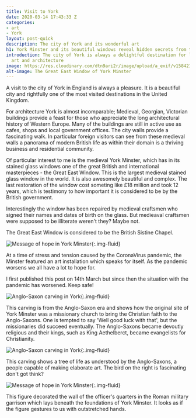 ```yaml
---
title: Visit to York
date: 2020-03-14 17:43:33 Z
categories:
- art
- York
layout: post-quick
description: The city of York and its wonderful art
h1: York Minster and its beautiful windows reveal hidden secrets from the craftsmen of the past
introduction: The city of York is always a delightful destination for lovers of history,
  art and architecture
image: https://res.cloudinary.com/dtn9ari2r/image/upload/a_exif/v1584212387/blog/19827511-AC43-4AE5-8F89-A8B8B51FD738.jpg
alt-image: The Great East Window of York Minster
---
```


A visit to the city of York in England is always a pleasure. It is a beautiful city and rightfully one of the most visited destinations in the United Kingdom.

For architecture York is almost incomparable; Medieval, Georgian, Victorian buildings provide a feast for those who appreciate the long architectural history of Western Europe. Many of the buildings are still in active use as cafes, shops and local government offices. The city walls provide a fascinating walk. In particular foreign visitors can see from these medieval walls a panorama of modern British life as within their domain is a thriving business and residential community.

Of particular interest to me is the medieval York Minster, which has in its stained glass windows one of the great British and international masterpieces - the Great East Window. This is the largest medieval stained glass window in the world. It is also awesomely beautiful and complex. The last restoration of the window cost someting like £18 million and took 12 years, which is testimony to how important it is considered to be by the British government.

Interestingly the window has been repaired by medieval craftsmen who signed their names and dates of birth on the glass. But medieaval craftsmen were supposed to be illiterate weren't they? Maybe not.

The Great East Window is considered to be the British Sistine Chapel.

![Message of hope in York Minster](https://res.cloudinary.com/dtn9ari2r/image/upload/a_exif/v1584212384/blog/DCE135B2-C974-4404-BEC4-E3AD1E54190E.jpg){:.img-fluid}

At a time of stress and tension caused by the CoronaVirus pandemic, the Minster featured an art installation which speaks for itself. As the pandemic worsens we all have a lot to hope for. 

I first published this post on 14th March but since then the situation with the pandemic has worsened. Keep safe!

![Anglo-Saxon carving in York](https://res.cloudinary.com/dtn9ari2r/image/upload/a_exif/v1584718341/blog/DSC_0261.jpg){:.img-fluid}

This carving is from the Anglo-Saxon era and shows how the original site of York Minster was a missionary church to bring the Christian faith to the Anglo-Saxons. One is tempted to say 'Well good luck with that', but the missionaries did succeed eventually. The Anglo-Saxons became devoutly religious and their kings, such as King Aethelberct, became evangelists for Christianity.

![Anglo-Saxon carving in York](https://res.cloudinary.com/dtn9ari2r/image/upload/v1584718343/blog/DSC_0262.jpg){:.img-fluid}

This carving shows a tree of life as understood by the Anglo-Saxons, a people capable of making elaborate art. The bird on the right is fascinating don't got think?  

![Message of hope in York Minster](https://res.cloudinary.com/dtn9ari2r/image/upload/a_exif/v1584718340/blog/DSC_0263.jpg){:.img-fluid}

This figure decorated the wall of the officer's quarters in the Roman military garrison which lays beneath the foundations of York Minster. It looks as if the figure gestures to us with outstretched hands.
